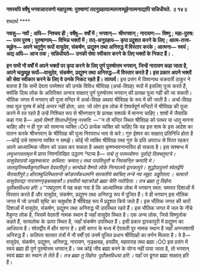 **नवस्वपि वर्षेषु भगवान्नारायणो महापुरुष: पुरुषाणां तदनुग्रहायात्मतत्त्वव्यूहेनात्मनाद्यापि सन्निधीयते. ॥** **१४॥** 

शब्दार्थ **** 

**नवसु—** **नवों** **; अपि—** **निश्चय ही** **; वर्षेषु—** **वर्षों में** **; भगवान्—** **श्रीभगवान्** **; नारायण:—** **विष्णु** **; महा-पुरुष:—** **परम पुरुष** **;** **पुरुषाणाम्—** **विभिन्न भक्तों में** **; तत्-अनुग्रहाय—** **कृपा प्रदॢशत करने के लिए** **; आत्म-तत्त्व-व्यूहेन—** **अपने चतुर्गुण रूपों** **वासुदेव, संकर्षण, प्रद्युश्न तथा अनिरुद्ध में विस्तार करके** **; आत्मना—** **स्वयं** **; अद्य अपि—** **आज तक** **; सन्निधीयते—** **उनकी सेवा** **स्वीकार करने के लिए भक्तों के निकट हैं।** **.** 

**इन सभी नौ वर्षों में अपने भक्तों पर कृपा करने के लिए पूर्ण पुरुषोत्तम भगवान्, जिन्हें** **नारायण कहा जाता है, अपने चतुव्र्यूह रूपों—वासुदेव, संकर्षण, प्रद्युश्न तथा अनिरुद्ध—में** **विस्तार करते हैं। इस प्रकार अपने भक्तों की सेवा स्वीकार करने के लिए वे उनके निकट रहते** **हैं।** **तात्पर्य :** इस प्रसंग में विश्वनाथ चक्रवर्ती ठाकुर ने बताया है कि सभी देवता परमेश्वर की उनके विविध श्रीविग्रह (अर्चा-विग्रह) रूपों में इसलिए पूजा करते हैं, क्योंकि दिव्य लोक के अतिरिक्त अन्यत्र साक्षात् पूर्ण पुरुषोत्तम भगवान् की प्रत्यक्ष पूजा नहीं की जा सकती। भौतिक जगत में भगवान् की पूजा मन्दिर में अर्चा-विग्रह अथवा श्रीविग्रह के रूप में की जाती है। अर्चा-विग्रह तथा मूल पुरुष में कोई अन्तर नहीं होता, अत: जो लोग इस लोक में ऐश्वर्यपूर्ण मन्दिरों में श्रीविग्रह की पूजा करने में रत रहते है उन्हें निश्चित रूप से श्रीभगवान् के प्रत्यक्ष सश्पर्क में मानना चाहिए। शाषों में जैसाकि कहा गया है— *अच्र्ये विष्णौ शिलाधीर्गुरुषु नरमति:* —''न तो मन्दिर स्थित श्रीविग्रह को पत्थर या धातु मानना चाहिए और न ही गुरु को सामान्य व्यक्ति।ÓÓ प्रत्येक व्यक्ति को चाहिए कि वह इस शाष के इस आदेश का पालन करके श्रीभगवान् के श्रीविग्रह की पूजा निरपराध भाव से करे। गुरु ईश्वर का साक्षात् प्रतिनिधि होता है—कोई उसे सामान्य व्यक्ति न समझे। कोई भी व्यक्ति श्रीविग्रह तथा गुरु के प्रति अपराध से विरत रहकर अपने आध्यात्मिक जीवन को उन्नत कर सकता है अथवा कृष्णभावनाभावित हो सकता है। इस सश्बन्ध में *लघुभागवतामृत* में प्राप्त निश्नलिखित उद्धरण ²ष्टव्य है— *पाद्मे तु परमव्योश्न: पूर्वाद्ये दिक्चतुष्टये।* *वासुदेवादयो व्यूहश्चत्वार: कथिता: क्रमात्॥* *तथा पादविभूतौ च निवसनि्त क्रमादि मे।* *जलावृतिस्थवैकुण्ठस्थित वेदवतीपुरे॥* *सत्योध्र्वे वैष्णवे लोके नित्यालये द्वारकापुरे।* *शुद्धोदादुत्तरे श्वेतद्वीपे चैरावतीपुरे॥* *क्षीराश्बुधिस्थितान्ते क्रोडपर्यंकधामनि* *सात्वतीये क्वचित् तन्त्रे नव व्यूहा: प्रकीॢतता:।* *चत्वारो वासुदेवाद्या नारायणनृङ्क्षसहकौ॥* *हयग्रीवो महाक्रोडो ब्रह्मा चेति नवोदिता:।* *तत्र ब्रह्मा तु विज्ञेय: पूर्वोक्तविधया हरि:॥* ''पद्मपुराण में यह कहा गया है कि आध्यात्मिक लोक में भगवान् स्वत: समस्त दिशाओं में विस्तार करते हैं और वासुदेव, संकर्षण, प्रद्युश्न तथा अनिरुद्ध रूप में पूजित हैं। वे ही भगवान् इस भौतिक जगत में जो उनकी सृष्टि का चतुर्थांश हैं श्रीविग्रह रूप में प्रदॢशत किये जाते हैं। इस भौतिक जगत की चारों दिशाओं में वासुदेव, संकर्षण, प्रद्युश्न तथा अनिरुद्ध भी उपस्थित रहते हैं। इस भौतिक जगत में जल के नीचे वैकुण्ठ लोक है, जिसमें वेदवती नामक स्थान है जहाँ वासुदेव स्थित है। एक अन्य लोक, जिसे विष्णुलोक कहते हैं, सत्यलोक के ऊपर स्थित है, जहाँ संकर्षण उपस्थित हैं। इसी प्रकार द्वारकापुरी में प्रद्युश्न का आधिपत्य है। श्वेतद्वीप में क्षीर सागर है। इसी सागर के मध्य में ऐरावती पुर नामक स्थान है जहाँ अनन्तशायी अनिरुद्ध हैं। कतिपय सात्वत तंत्रों में नौ वर्षों एवं उनमें पूजित प्रधान श्रीविग्रहों का वर्णन मिलता है। वे है—वासुदेव, संकर्षण, प्रद्युश्न, अनिरुद्ध, नारायण, नृङ्क्षसह, हयग्रीव, महावराह तथा ब्रह्मा।ÓÓ इस प्रसंग में स्वयं ब्रह्मा ही पूर्ण पुरुषोत्तम भगवान् हैं। जब कोई जीव ब्रह्मा बनने के योग्य नहीं पाया जाता है, तो भगवान् स्वयं ब्रह्मा का स्थान ले लेते हैं। *तत्र ब्रह्मा तु* *विज्ञेय: पूर्वोक्तविधया हरि:।* यहाँ पर वॢणत ब्रह्मा साक्षात् हरि हैं।  
